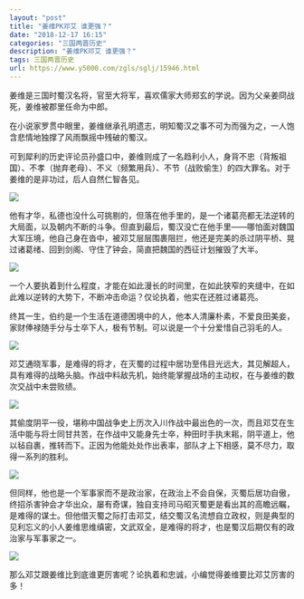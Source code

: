 ```yaml
---
layout: "post"
title: "姜维PK邓艾 谁更强？"
date: "2018-12-17 16:15"
categories: "三国两晋历史"
description: "姜维PK邓艾 谁更强？"
tags: 三国两晋历史
url: https://www.y5000.com/zgls/sglj/15946.html
---
```






姜维是三国时蜀汉名将，官至大将军，喜欢儒家大师郑玄的学说。因为父亲姜冏战死，姜维被郡里任命为中郎。

在小说家罗贯中眼里，姜维继承孔明遗志，明知蜀汉之事不可为而强为之，一人饱含悲情地独撑了风雨飘摇中残破的蜀汉。

可到犀利的历史评论员孙盛口中，姜维则成了一名趋利小人，身背不忠（背叛祖国）、不孝（抛弃老母）、不义（频繁用兵）、不节（战败偷生）的四大罪名。对于姜维的是非功过，后人自然仁智各见。

![](https://img.y5000.com/uploads/allimg/170306/1012305S4-0.jpg)

他有才华，私德也没什么可挑剔的，但落在他手里的，是一个诸葛亮都无法逆转的大局面，以及朝内不断的斗争。但直到最后，蜀汉没亡在他手里——哪怕面对魏国大军压境，他自己身在沓中，被邓艾层层围裹阻拦，他还是完美的杀过阴平桥、晃过诸葛绪、回到剑阁、守住了钟会，简直把魏国的西征计划摧毁了大半。

![](https://img.y5000.com/uploads/allimg/170306/10123031A-1.jpg)

一个人要执着到什么程度，才能在如此漫长的时间里，在如此狭窄的夹缝中，在如此难以逆转的大势下，不断冲击命运？仅论执着，他实在还胜过诸葛亮。

终其一生，伯约是一个生活在道德困境中的人，他本人清廉朴素，不爱良田美妾，家财俸禄随手分与士卒下人，极有节制。可以说是一个十分爱惜自己羽毛的人。

![](https://img.y5000.com/uploads/allimg/170306/101230D41-2.jpg)

邓艾通晓军事，是难得的将才，在灭蜀的过程中居功至伟目光远大，其见解超人，具有难得的战略头脑。作战中料敌先机，始终能掌握战场的主动权，在与姜维的数次交战中未尝败绩。

![](https://img.y5000.com/uploads/allimg/170306/1012304a5-3.jpg)

其偷度阴平一役，堪称中国战争史上历次入川作战中最出色的一次，而且邓艾在生活中能与将士同甘共苦，在作战中又能身先士卒，种田时手执末耜，阴平道上，他以毡自裹，推转而下。正因为他能处处作出表率，部队才上下相感，莫不尽力，取得一系列的胜利。

![](https://img.y5000.com/uploads/allimg/170306/1012304294-4.jpg)

但同样，他也是一个军事家而不是政治家，在政治上不会自保，灭蜀后居功自傲，终招杀害钟会才华出众，屡有奇谋，独自支持司马昭灭蜀更是看出其的高瞻远瞩，是难得的谋士。但他借灭蜀之际打击邓艾，结交蜀汉名流想自立政权，则是典型的见利忘义的小人姜维思维缜密，文武双全，是难得的将才，也是蜀汉后期仅有的政治家与军事家之一。

![](https://img.y5000.com/uploads/allimg/170306/1012301141-5.jpg)

那么邓艾跟姜维比到底谁更厉害呢？论执着和忠诚，小编觉得姜维要比邓艾厉害的多！
